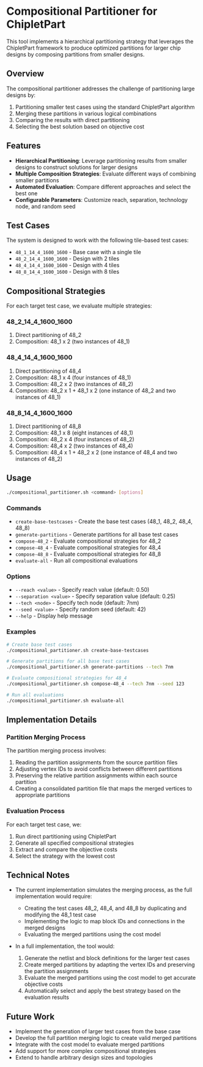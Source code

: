 # Compositional Partitioner for ChipletPart

This tool implements a hierarchical partitioning strategy that leverages the ChipletPart framework to produce optimized partitions for larger chip designs by composing partitions from smaller designs.

## Overview

The compositional partitioner addresses the challenge of partitioning large designs by:

1. Partitioning smaller test cases using the standard ChipletPart algorithm
2. Merging these partitions in various logical combinations
3. Comparing the results with direct partitioning
4. Selecting the best solution based on objective cost

## Features

- **Hierarchical Partitioning**: Leverage partitioning results from smaller designs to construct solutions for larger designs
- **Multiple Composition Strategies**: Evaluate different ways of combining smaller partitions
- **Automated Evaluation**: Compare different approaches and select the best one
- **Configurable Parameters**: Customize reach, separation, technology node, and random seed

## Test Cases

The system is designed to work with the following tile-based test cases:

- `48_1_14_4_1600_1600` - Base case with a single tile
- `48_2_14_4_1600_1600` - Design with 2 tiles
- `48_4_14_4_1600_1600` - Design with 4 tiles
- `48_8_14_4_1600_1600` - Design with 8 tiles

## Compositional Strategies

For each target test case, we evaluate multiple strategies:

### 48_2_14_4_1600_1600

1. Direct partitioning of 48_2
2. Composition: 48_1 x 2 (two instances of 48_1)

### 48_4_14_4_1600_1600

1. Direct partitioning of 48_4
2. Composition: 48_1 x 4 (four instances of 48_1)
3. Composition: 48_2 x 2 (two instances of 48_2)
4. Composition: 48_2 x 1 + 48_1 x 2 (one instance of 48_2 and two instances of 48_1)

### 48_8_14_4_1600_1600

1. Direct partitioning of 48_8
2. Composition: 48_1 x 8 (eight instances of 48_1)
3. Composition: 48_2 x 4 (four instances of 48_2)
4. Composition: 48_4 x 2 (two instances of 48_4)
5. Composition: 48_4 x 1 + 48_2 x 2 (one instance of 48_4 and two instances of 48_2)

## Usage

```bash
./compositional_partitioner.sh <command> [options]
```

### Commands

- `create-base-testcases` - Create the base test cases (48_1, 48_2, 48_4, 48_8)
- `generate-partitions` - Generate partitions for all base test cases
- `compose-48_2` - Evaluate compositional strategies for 48_2
- `compose-48_4` - Evaluate compositional strategies for 48_4
- `compose-48_8` - Evaluate compositional strategies for 48_8
- `evaluate-all` - Run all compositional evaluations

### Options

- `--reach <value>` - Specify reach value (default: 0.50)
- `--separation <value>` - Specify separation value (default: 0.25)
- `--tech <node>` - Specify tech node (default: 7nm)
- `--seed <value>` - Specify random seed (default: 42)
- `--help` - Display help message

### Examples

```bash
# Create base test cases
./compositional_partitioner.sh create-base-testcases

# Generate partitions for all base test cases
./compositional_partitioner.sh generate-partitions --tech 7nm

# Evaluate compositional strategies for 48_4
./compositional_partitioner.sh compose-48_4 --tech 7nm --seed 123

# Run all evaluations
./compositional_partitioner.sh evaluate-all
```

## Implementation Details

### Partition Merging Process

The partition merging process involves:

1. Reading the partition assignments from the source partition files
2. Adjusting vertex IDs to avoid conflicts between different partitions
3. Preserving the relative partition assignments within each source partition
4. Creating a consolidated partition file that maps the merged vertices to appropriate partitions

### Evaluation Process

For each target test case, we:

1. Run direct partitioning using ChipletPart
2. Generate all specified compositional strategies
3. Extract and compare the objective costs
4. Select the strategy with the lowest cost

## Technical Notes

- The current implementation simulates the merging process, as the full implementation would require:
  - Creating the test cases 48_2, 48_4, and 48_8 by duplicating and modifying the 48_1 test case
  - Implementing the logic to map block IDs and connections in the merged designs
  - Evaluating the merged partitions using the cost model

- In a full implementation, the tool would:
  1. Generate the netlist and block definitions for the larger test cases
  2. Create merged partitions by adapting the vertex IDs and preserving the partition assignments
  3. Evaluate the merged partitions using the cost model to get accurate objective costs
  4. Automatically select and apply the best strategy based on the evaluation results

## Future Work

- Implement the generation of larger test cases from the base case
- Develop the full partition merging logic to create valid merged partitions
- Integrate with the cost model to evaluate merged partitions
- Add support for more complex compositional strategies
- Extend to handle arbitrary design sizes and topologies 